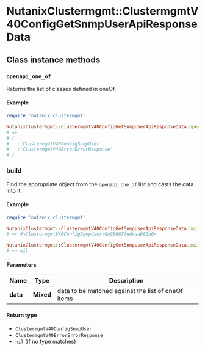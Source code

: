 # NutanixClustermgmt::ClustermgmtV40ConfigGetSnmpUserApiResponseData

## Class instance methods

### `openapi_one_of`

Returns the list of classes defined in oneOf.

#### Example

```ruby
require 'nutanix_clustermgmt'

NutanixClustermgmt::ClustermgmtV40ConfigGetSnmpUserApiResponseData.openapi_one_of
# =>
# [
#   :'ClustermgmtV40ConfigSnmpUser',
#   :'ClustermgmtV40ErrorErrorResponse'
# ]
```

### build

Find the appropriate object from the `openapi_one_of` list and casts the data into it.

#### Example

```ruby
require 'nutanix_clustermgmt'

NutanixClustermgmt::ClustermgmtV40ConfigGetSnmpUserApiResponseData.build(data)
# => #<ClustermgmtV40ConfigSnmpUser:0x00007fdd4aab02a0>

NutanixClustermgmt::ClustermgmtV40ConfigGetSnmpUserApiResponseData.build(data_that_doesnt_match)
# => nil
```

#### Parameters

| Name | Type | Description |
| ---- | ---- | ----------- |
| **data** | **Mixed** | data to be matched against the list of oneOf items |

#### Return type

- `ClustermgmtV40ConfigSnmpUser`
- `ClustermgmtV40ErrorErrorResponse`
- `nil` (if no type matches)

